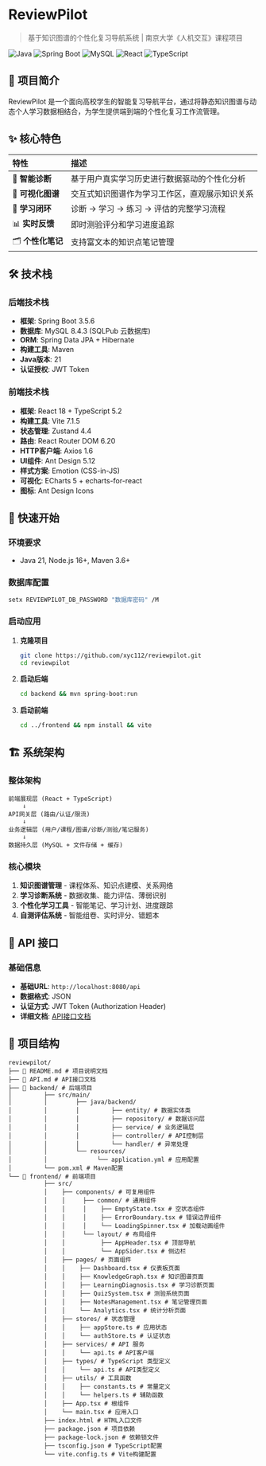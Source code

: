 # ReviewPilot

> 基于知识图谱的个性化复习导航系统 | 南京大学《人机交互》课程项目

![Java](https://img.shields.io/badge/Java-21-blue.svg) ![Spring Boot](https://img.shields.io/badge/Spring%20Boot-3.5.6-brightgreen.svg) ![MySQL](https://img.shields.io/badge/MySQL-8.4.3-orange.svg) ![React](https://img.shields.io/badge/React-18-61DAFB.svg) ![TypeScript](https://img.shields.io/badge/TypeScript-5.2-3178C6.svg)

## 🎯 项目简介

ReviewPilot 是一个面向高校学生的智能复习导航平台，通过将静态知识图谱与动态个人学习数据相结合，为学生提供端到端的个性化复习工作流管理。

## ✨ 核心特色

| 特性            | 描述                       |
|:--------------|:-------------------------|
| 🎯 **智能诊断**   | 基于用户真实学习历史进行数据驱动的个性化分析   |
| 🎨 **可视化图谱**  | 交互式知识图谱作为学习工作区，直观展示知识关系  |
| 🔄 **学习闭环**   | 诊断 → 学习 → 练习 → 评估的完整学习流程 |
| 📊 **实时反馈**   | 即时测验评分和学习进度追踪            |
| 🗂️ **个性化笔记** | 支持富文本的知识点笔记管理            |

## 🛠️ 技术栈

### 后端技术栈
- **框架**: Spring Boot 3.5.6
- **数据库**: MySQL 8.4.3 (SQLPub 云数据库)
- **ORM**: Spring Data JPA + Hibernate
- **构建工具**: Maven
- **Java版本**: 21
- **认证授权**: JWT Token

### 前端技术栈
- **框架**: React 18 + TypeScript 5.2
- **构建工具**: Vite 7.1.5
- **状态管理**: Zustand 4.4
- **路由**: React Router DOM 6.20
- **HTTP客户端**: Axios 1.6
- **UI组件**: Ant Design 5.12
- **样式方案**: Emotion (CSS-in-JS)
- **可视化**: ECharts 5 + echarts-for-react
- **图标**: Ant Design Icons

## 🚀 快速开始

### 环境要求
- Java 21, Node.js 16+, Maven 3.6+

### 数据库配置

```bash
setx REVIEWPILOT_DB_PASSWORD "数据库密码" /M
```


### 启动应用

1. **克隆项目**

	```bash
	git clone https://github.com/xyc112/reviewpilot.git
	cd reviewpilot
	```
	
2. **启动后端**

	```bash
	cd backend && mvn spring-boot:run 
	```
	
3. **启动前端**
	
	```bash
	cd ../frontend && npm install && vite
	```

## 🏗️ 系统架构

### 整体架构

```text
前端展现层 (React + TypeScript)
    ↓
API网关层 (路由/认证/限流)
    ↓
业务逻辑层 (用户/课程/图谱/诊断/测验/笔记服务)
    ↓
数据持久层 (MySQL + 文件存储 + 缓存)
```

### 核心模块

1. **知识图谱管理** - 课程体系、知识点建模、关系网络
2. **学习诊断系统** - 数据收集、能力评估、薄弱识别
3. **个性化学习工具** - 智能笔记、学习计划、进度跟踪
4. **自测评估系统** - 智能组卷、实时评分、错题本

## 🔗 API 接口

### 基础信息

- **基础URL**: `http://localhost:8080/api`
- **数据格式**: JSON
- **认证方式**: JWT Token (Authorization Header)
- **详细文档**: [API接口文档](./API.md)

## 📁 项目结构

```text
reviewpilot/
├── 📄 README.md # 项目说明文档
├── 📄 API.md # API接口文档
├── 📁 backend/ # 后端项目
│         ├── src/main/
│         │        ├── java/backend/
│         │        │         ├── entity/ # 数据实体类
│         │        │         ├── repository/ # 数据访问层
│         │        │         ├── service/ # 业务逻辑层
│         │        │         ├── controller/ # API控制层
│         │        │         └── handler/ # 异常处理
│         │        └── resources/
│         │              └── application.yml # 应用配置
│         └── pom.xml # Maven配置
└── 📁 frontend/ # 前端项目
          ├── src/
          │    ├── components/ # 可复用组件
          │    │     ├── common/ # 通用组件
          │    │     │    ├── EmptyState.tsx # 空状态组件
          │    │     │    ├── ErrorBoundary.tsx # 错误边界组件
          │    │     │    └── LoadingSpinner.tsx # 加载动画组件
          │    │     └── layout/ # 布局组件
          │    │          ├── AppHeader.tsx # 顶部导航
          │    │          └── AppSider.tsx # 侧边栏
          │    ├── pages/ # 页面组件
          │    │    ├── Dashboard.tsx # 仪表板页面
          │    │    ├── KnowledgeGraph.tsx # 知识图谱页面
          │    │    ├── LearningDiagnosis.tsx # 学习诊断页面
          │    │    ├── QuizSystem.tsx # 测验系统页面
          │    │    ├── NotesManagement.tsx # 笔记管理页面
          │    │    └── Analytics.tsx # 统计分析页面
          │    ├── stores/ # 状态管理
          │    │    ├── appStore.ts # 应用状态
          │    │    └── authStore.ts # 认证状态
          │    ├── services/ # API 服务
          │    │    └── api.ts # API客户端
          │    ├── types/ # TypeScript 类型定义
          │    │    └── api.ts # API类型定义
          │    ├── utils/ # 工具函数
          │    │    ├── constants.ts # 常量定义
          │    │    └── helpers.ts # 辅助函数
          │    ├── App.tsx # 根组件
          │    └── main.tsx # 应用入口
          ├── index.html # HTML入口文件
          ├── package.json # 项目依赖
          ├── package-lock.json # 依赖锁文件
          ├── tsconfig.json # TypeScript配置
          └── vite.config.ts # Vite构建配置
```